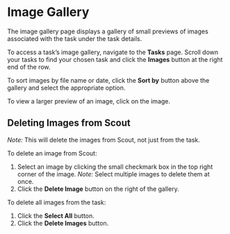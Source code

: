 # Image Gallery

The image gallery page displays a gallery of small previews of images associated with the task under the task details.

To access a task’s image gallery, navigate to the **Tasks** page. Scroll down your tasks to find your chosen task and click the **Images** button at the right end of the row.

To sort images by file name or date, click the **Sort by** button above the gallery and select the appropriate option.

To view a larger preview of an image, click on the image.

## Deleting Images from Scout

*Note:* This will delete the images from Scout, not just from the task.

To delete an image from Scout:

1. Select an image by clicking the small checkmark box in the top right corner of the image. *Note:* Select multiple images to delete them at once.
2. Click the **Delete Image** button on the right of the gallery.

To delete all images from the task:

1. Click the **Select All** button.
2. Click the **Delete Images** button.